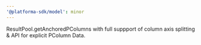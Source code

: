 ```yaml
---
'@platforma-sdk/model': minor
---
```


ResultPool.getAnchoredPColumns with full suppport of column axis splitting & API for explicit PColumn Data.

